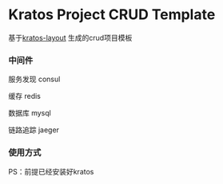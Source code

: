 # Kratos Project CRUD Template

基于[kratos-layout](https://github.com/go-kratos/kratos-layout) 生成的crud项目模板

### 中间件

服务发现 consul

缓存 redis

数据库 mysql

链路追踪 jaeger

### 使用方式

PS：前提已经安装好kratos


